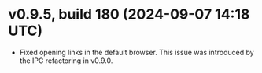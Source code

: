 # v0.9.5, build 180 (2024-09-07 14:18 UTC)
- Fixed opening links in the default browser. This issue was introduced by the IPC refactoring in v0.9.0.